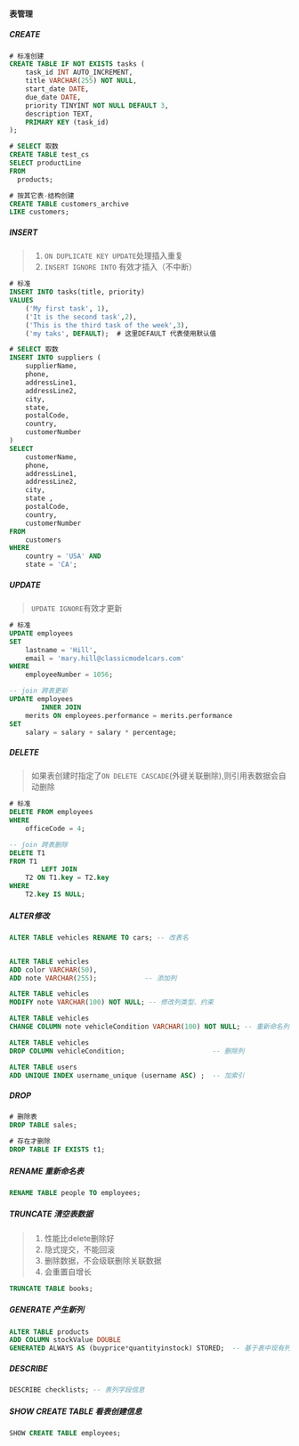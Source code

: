 #### 表管理

##### CREATE
```sql
# 标准创建
CREATE TABLE IF NOT EXISTS tasks (
    task_id INT AUTO_INCREMENT,
    title VARCHAR(255) NOT NULL,
    start_date DATE,
    due_date DATE,
    priority TINYINT NOT NULL DEFAULT 3,
    description TEXT,
    PRIMARY KEY (task_id)
);
```
```sql
# SELECT 取数
CREATE TABLE test_cs
SELECT productLine
FROM 
  products;
```
```sql
# 按其它表-结构创建
CREATE TABLE customers_archive
LIKE customers;
```


##### INSERT
> 1. `ON DUPLICATE KEY UPDATE`处理插入重复
> 2. `INSERT IGNORE INTO` 有效才插入（不中断）
```sql
# 标准
INSERT INTO tasks(title, priority)
VALUES
    ('My first task', 1),
    ('It is the second task',2),
    ('This is the third task of the week',3),
    ('my taks', DEFAULT);  # 这里DEFAULT 代表使用默认值
```
```sql
# SELECT 取数
INSERT INTO suppliers (
    supplierName, 
    phone, 
    addressLine1,
    addressLine2,
    city,
    state,
    postalCode,
    country,
    customerNumber
)
SELECT 
    customerName,
    phone,
    addressLine1,
    addressLine2,
    city,
    state ,
    postalCode,
    country,
    customerNumber
FROM 
    customers
WHERE 
    country = 'USA' AND 
    state = 'CA';
```


##### UPDATE
> `UPDATE IGNORE`有效才更新
```sql
# 标准
UPDATE employees 
SET 
    lastname = 'Hill',
    email = 'mary.hill@classicmodelcars.com'
WHERE
    employeeNumber = 1056;
```
```sql
-- join 跨表更新
UPDATE employees
        INNER JOIN
    merits ON employees.performance = merits.performance
SET
    salary = salary + salary * percentage;
```


##### DELETE
> 如果表创建时指定了`ON DELETE CASCADE`(外键关联删除),则引用表数据会自动删除
```sql
# 标准
DELETE FROM employees
WHERE
    officeCode = 4;
```
```sql
-- join 跨表删除
DELETE T1
FROM T1
        LEFT JOIN
    T2 ON T1.key = T2.key
WHERE
    T2.key IS NULL;
```


##### ALTER修改
```sql
ALTER TABLE vehicles RENAME TO cars; -- 改表名


ALTER TABLE vehicles 
ADD color VARCHAR(50), 
ADD note VARCHAR(255);            -- 添加列

ALTER TABLE vehicles 
MODIFY note VARCHAR(100) NOT NULL; -- 修改列类型、约束

ALTER TABLE vehicles
CHANGE COLUMN note vehicleCondition VARCHAR(100) NOT NULL; -- 重新命名列

ALTER TABLE vehicles
DROP COLUMN vehicleCondition;                      -- 删除列

ALTER TABLE users
ADD UNIQUE INDEX username_unique (username ASC) ;  -- 加索引
```


##### DROP
```sql
# 删除表
DROP TABLE sales;

# 存在才删除
DROP TABLE IF EXISTS t1;
```


##### RENAME 重新命名表
```sql
RENAME TABLE people TO employees;
```


##### TRUNCATE 清空表数据
> 1. 性能比delete删除好
> 2. 隐式提交，不能回滚
> 3. 删除数据，不会级联删除关联数据
> 4. 会重置自增长

```sql
TRUNCATE TABLE books;
```


##### GENERATE 产生新列
```sql
ALTER TABLE products
ADD COLUMN stockValue DOUBLE
GENERATED ALWAYS AS (buyprice*quantityinstock) STORED;  -- 基于表中现有列产生新列
```


##### DESCRIBE
```sql
DESCRIBE checklists; -- 表列字段信息
```


##### SHOW CREATE TABLE 看表创建信息
```sql
SHOW CREATE TABLE employees;
``` 


